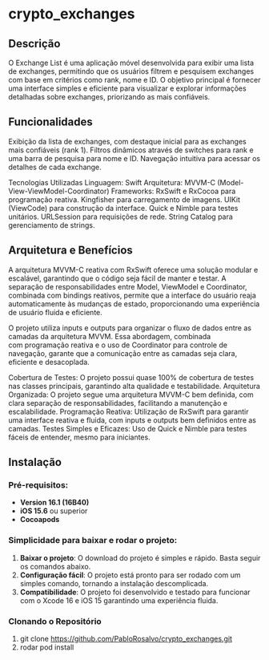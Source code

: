 # crypto_exchanges

## Descrição

O Exchange List é uma aplicação móvel desenvolvida para exibir uma lista de exchanges, permitindo que os usuários filtrem e pesquisem exchanges com base em critérios como rank, nome e ID. O objetivo principal é fornecer uma interface simples e eficiente para visualizar e explorar informações detalhadas sobre exchanges, priorizando as mais confiáveis.

## Funcionalidades
Exibição da lista de exchanges, com destaque inicial para as exchanges mais confiáveis (rank 1).
Filtros dinâmicos através de switches para rank e uma barra de pesquisa para nome e ID.
Navegação intuitiva para acessar os detalhes de cada exchange.

Tecnologias Utilizadas
Linguagem: Swift
Arquitetura: MVVM-C (Model-View-ViewModel-Coordinator)
Frameworks:
RxSwift e RxCocoa para programação reativa.
Kingfisher para carregamento de imagens.
UIKit (ViewCode) para construção da interface.
Quick e Nimble para testes unitários.
URLSession para requisições de rede.
String Catalog para gerenciamento de strings.

## Arquitetura e Benefícios

A arquitetura MVVM-C reativa com RxSwift oferece uma solução modular e escalável, garantindo que o código seja fácil de manter e testar. A separação de responsabilidades entre Model, ViewModel e Coordinator, combinada com bindings reativos, permite que a interface do usuário reaja automaticamente às mudanças de estado, proporcionando uma experiência de usuário fluida e eficiente.

O projeto utiliza inputs e outputs para organizar o fluxo de dados entre as camadas da arquitetura MVVM. Essa abordagem, combinada com programação reativa e o uso de Coordinator para controle de navegação, garante que a comunicação entre as camadas seja clara, eficiente e desacoplada.	

Cobertura de Testes: O projeto possui quase 100% de cobertura de testes nas classes principais, garantindo alta qualidade e testabilidade.
Arquitetura Organizada: O projeto segue uma arquitetura MVVM-C bem definida, com clara separação de responsabilidades, facilitando a manutenção e escalabilidade.
Programação Reativa: Utilização de RxSwift para garantir uma interface reativa e fluida, com inputs e outputs bem definidos entre as camadas.
Testes Simples e Eficazes: Uso de Quick e Nimble para testes fáceis de entender, mesmo para iniciantes.

## Instalação
### Pré-requisitos:
- **Version 16.1 (16B40)** 
- **iOS 15.6** ou superior
- **Cocoapods** 

### Simplicidade para baixar e rodar o projeto:
1. **Baixar o projeto**: O download do projeto é simples e rápido. Basta seguir os comandos abaixo.
2. **Configuração fácil**: O projeto está pronto para ser rodado com um simples comando, tornando a instalação descomplicada.
3. **Compatibilidade**: O projeto foi desenvolvido e testado para funcionar com o Xcode 16 e iOS 15 garantindo uma experiência fluida.

### Clonando o Repositório
1. git clone https://github.com/PabloRosalvo/crypto_exchanges.git
2. rodar pod install

